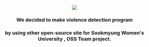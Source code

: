 <div align=center>
	<img src="https://capsule-render.vercel.app/api?type=waving&color=auto&height=200&section=header&text=SookD%20Github!&fontSize=90" />	
</div>

<div align=center>
	<h3>We decided to make violence detection program </h3>
	<h3>by using other open-source site for Sookmyung Women's University , OSS Team project.</h3>
</div>
